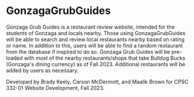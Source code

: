 # GonzagaGrubGuides

Gonzaga Grub Guides is a restaurant review website, intended for the students of Gonzaga and locals nearby. Those using GonzagaGrubGuides will be able to search and review local restaurants nearby based on rating or name. In addition to this, users will be able to find a 
random restaurant from the database if inspired to do so. Gonzaga Grub Guides will be pre-loaded with <em>most</em> of the nearby restaurants/shops that take Bulldog Bucks (Gonzaga's dining currency) as of Fall 2023. Additional restaurants will be added by users as necessary.

Developed by Brady Keely, Carson McDermott, and Maalik Brown for CPSC 332-01 Website Development, Fall 2023.
